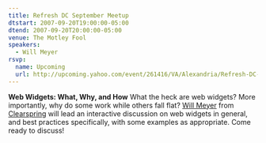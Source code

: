 ```yaml
---
title: Refresh DC September Meetup
dtstart: 2007-09-20T19:00:00-05:00
dtend: 2007-09-20T20:00:00-05:00
venue: The Motley Fool
speakers:
  - Will Meyer
rsvp:
  name: Upcoming
  url: http://upcoming.yahoo.com/event/261416/VA/Alexandria/Refresh-DC-September-meetup/The-Motley-Fool/
---
```


**Web Widgets: What, Why, and How**
What the heck are web widgets? More importantly, why do some work while others fall flat? [Will Meyer](http://www.willmeyer.com/) from [Clearspring](http://www.clearspring.com/) will lead an interactive discussion on web widgets in general, and best practices specifically, with some examples as appropriate. Come ready to discuss!